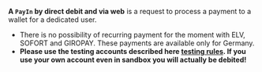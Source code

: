 **A `PayIn` by direct debit and via web** is a request to process a payment to a wallet for a dedicated user.
* There is no possibility of recurring payment for the moment with ELV, SOFORT and GIROPAY. These payments are available only for Germany.
* **Please use the testing accounts described here [testing rules](http://demo.dev-app.net/guide/testing-payments). If you use your own account even in sandbox you will actually be debited!**